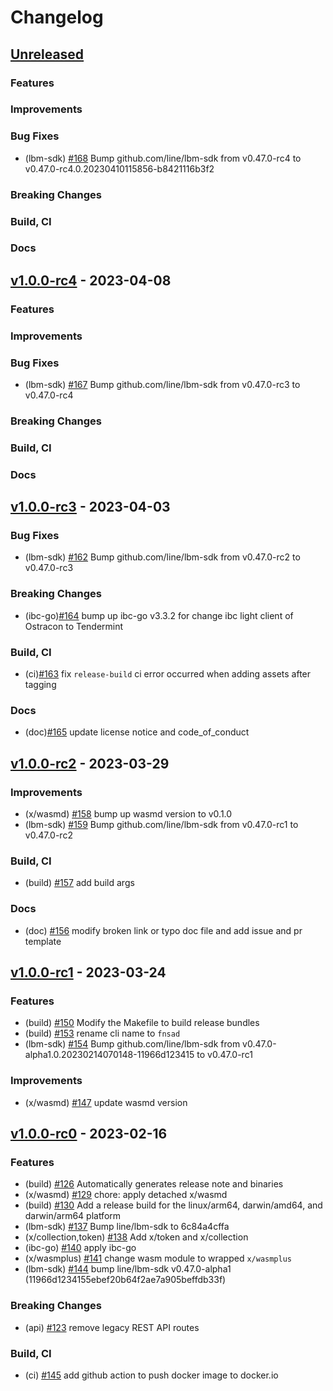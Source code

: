 <!--
Guiding Principles:

Changelogs are for humans, not machines.
There should be an entry for every single version.
The same types of changes should be grouped.
Versions and sections should be linkable.
The latest version comes first.
The release date of each version is displayed.
Mention whether you follow Semantic Versioning.

Usage:

Change log entries are to be added to the Unreleased section under the
appropriate stanza (see below). Each entry should ideally include a tag and
the Github issue reference in the following format:

* (<tag>) \#<issue-number> message

The issue numbers will later be link-ified during the release process so you do
not have to worry about including a link manually, but you can if you wish.

Types of changes (Stanzas):

"Features" for new features.
"Improvements" for changes in existing functionality.
"Deprecated" for soon-to-be removed features.
"Bug Fixes" for any bug fixes.
"Client Breaking" for breaking CLI commands and REST routes.
"State Machine Breaking" for breaking the AppState

Ref: https://keepachangelog.com/en/1.0.0/
-->

# Changelog

## [Unreleased]

### Features

### Improvements

### Bug Fixes
* (lbm-sdk) [\#168](https://github.com/line/finschia/pull/168) Bump github.com/line/lbm-sdk from v0.47.0-rc4 to v0.47.0-rc4.0.20230410115856-b8421116b3f2

### Breaking Changes

### Build, CI

### Docs


## [v1.0.0-rc4](https://github.com/line/lbm/releases/tag/v1.0.0-rc4) - 2023-04-08

### Features

### Improvements

### Bug Fixes
* (lbm-sdk) [\#167](https://github.com/line/finschia/pull/167) Bump github.com/line/lbm-sdk from v0.47.0-rc3 to v0.47.0-rc4

### Breaking Changes

### Build, CI

### Docs


## [v1.0.0-rc3](https://github.com/line/lbm/releases/tag/v1.0.0-rc3) - 2023-04-03

### Bug Fixes
* (lbm-sdk) [\#162](https://github.com/line/finschia/pull/162) Bump github.com/line/lbm-sdk from v0.47.0-rc2 to v0.47.0-rc3

### Breaking Changes
* (ibc-go)[\#164](https://github.com/line/finschia/pull/164) bump up ibc-go v3.3.2 for change ibc light client of Ostracon to Tendermint

### Build, CI
* (ci)[\#163](https://github.com/line/finschia/pull/163) fix `release-build` ci error occurred when adding assets after tagging

### Docs
* (doc)[\#165](https://github.com/line/finschia/pull/165) update license notice and code_of_conduct


## [v1.0.0-rc2](https://github.com/line/lbm/releases/tag/v1.0.0-rc2) - 2023-03-29

### Improvements
* (x/wasmd) [\#158](https://github.com/line/finschia/pull/158) bump up wasmd version to v0.1.0
* (lbm-sdk) [\#159](https://github.com/line/finschia/pull/159) Bump github.com/line/lbm-sdk from v0.47.0-rc1 to v0.47.0-rc2

### Build, CI
* (build) [\#157](https://github.com/line/finschia/pull/157) add build args

### Docs
* (doc) [\#156](https://github.com/line/finschia/pull/156) modify broken link or typo doc file and add issue and pr template


## [v1.0.0-rc1](https://github.com/line/lbm/releases/tag/v1.0.0-rc1) - 2023-03-24

### Features
* (build) [\#150](https://github.com/line/lbm/pull/150) Modify the Makefile to build release bundles
* (build) [\#153](https://github.com/line/finschia/pull/153) rename cli name to `fnsad`
* (lbm-sdk) [\#154](https://github.com/line/finschia/pull/154) Bump github.com/line/lbm-sdk from v0.47.0-alpha1.0.20230214070148-11966d123415 to v0.47.0-rc1

### Improvements
* (x/wasmd) [\#147](https://github.com/line/lbm/pull/147) update wasmd version


## [v1.0.0-rc0](https://github.com/line/lbm/releases/tag/v1.0.0-rc0) - 2023-02-16

### Features
* (build) [\#126](https://github.com/line/lbm/pull/126) Automatically generates release note and binaries
* (x/wasmd) [\#129](https://github.com/line/lbm/pull/129) chore: apply detached x/wasmd
* (build) [\#130](https://github.com/line/lbm/pull/130) Add a release build for the linux/arm64, darwin/amd64, and darwin/arm64 platform
* (lbm-sdk) [\#137](https://github.com/line/lbm/pull/137) Bump line/lbm-sdk to 6c84a4cffa
* (x/collection,token) [\#138](https://github.com/line/lbm/pull/138) Add x/token and x/collection
* (ibc-go) [\#140](https://github.com/line/lbm/pull/140) apply ibc-go
* (x/wasmplus) [\#141](https://github.com/line/lbm/pull/141) change wasm module to wrapped `x/wasmplus`
* (lbm-sdk) [\#144](https://github.com/line/lbm/pull/144) bump line/lbm-sdk v0.47.0-alpha1 (11966d1234155ebef20b64f2ae7a905beffdb33f) 

### Breaking Changes
* (api) [\#123](https://github.com/line/lbm/pull/123) remove legacy REST API routes

### Build, CI
* (ci) [\#145](https://github.com/line/lbm/pull/145) add github action to push docker image to docker.io


<!-- Release links -->
[Unreleased]: https://github.com/line/lbm/compare/v0.7.0...HEAD
